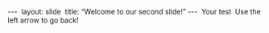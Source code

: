--- 
layout:  slide 
title:  “Welcome  to  our  second  slide!”
--- 
Your  test 
Use  the  left  arrow  to  go  back! 
